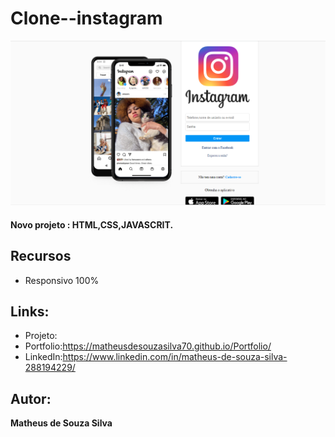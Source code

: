# Clone--instagram
![README.md](https://github.com/MatheusdeSouzaSilva70/Clone-Instagram/blob/main/img/img%20do%20projeto.png)

#### Novo projeto : HTML,CSS,JAVASCRIT.

## Recursos
- Responsivo 100%

## Links:
- Projeto:
- Portfolio:https://matheusdesouzasilva70.github.io/Portfolio/
- LinkedIn:https://www.linkedin.com/in/matheus-de-souza-silva-288194229/

## Autor:
**Matheus de Souza Silva**
